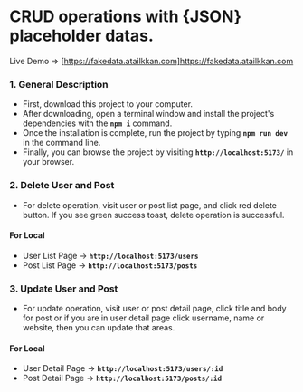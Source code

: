 # CRUD operations with {JSON} placeholder datas.

Live Demo => [https://fakedata.atailkkan.com]https://fakedata.atailkkan.com

### 1. General Description

- First, download this project to your computer.
- After downloading, open a terminal window and install the project's dependencies with the __`npm i`__ command.
- Once the installation is complete, run the project by typing __`npm run dev`__ in the command line.
- Finally, you can browse the project by visiting __`http://localhost:5173/`__ in your browser.

### 2. Delete User and Post

- For delete operation, visit user or post list page, and click red delete button. If you see green success toast, delete operation is successful.

#### For Local
- User List Page -> __`http://localhost:5173/users`__
- Post List Page -> __`http://localhost:5173/posts`__

### 3. Update User and Post

- For update operation, visit user or post detail page, click title and body for post or if you are in user detail page click username, name or website, then you can update that areas.

#### For Local
- User Detail Page -> __`http://localhost:5173/users/:id`__
- Post Detail Page -> __`http://localhost:5173/posts/:id`__
